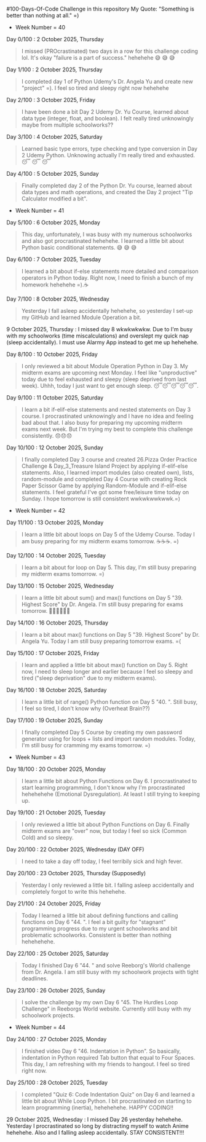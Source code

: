 #100-Days-Of-Code Challenge in this repository 
My Quote: "Something is better than nothing at all." =)

* Week Number = 40

Day 0/100 : 2 October 2025, Thursday
> I missed (PROcrastinated) two days in a row for this challenge coding lol. It's okay "failure is a part of success." hehehehe 😅 😅 😅

Day 1/100 : 2 October 2025, Thursday
> I completed day 1 of Python Udemy's Dr. Angela Yu and create new "project" =). I feel so tired and sleepy right now hehehehe 

Day 2/100 : 3 October 2025, Friday
> I have been done a bit Day 2 Udemy Dr. Yu Course, learned about data type (integer, float, and boolean). I felt really tired unknowingly maybe from multiple schoolworks??

Day 3/100 : 4 October 2025, Saturday
> Learned basic type errors, type checking and type conversion in Day 2 Udemy Python. Unknowing actually I'm really tired and exhausted. 😴 😴 😴

Day 4/100 : 5 October 2025, Sunday
> Finally completed day 2 of the Python Dr. Yu course, learned about data types and math operations, and created the Day 2 project "Tip Calculator modified a bit".

* Week Number = 41

Day 5/100 : 6 October 2025, Monday
> This day, unfortunately, I was busy with my numerous schoolworks and also got procrastinated hehehehe. I learned a little bit about Python basic conditional statements. 😅 😅 😅

Day 6/100 : 7 October 2025, Tuesday
> I learned a bit about if-else statements more detailed and comparison operators in Python today. Right now, I need to finish a bunch of my homework hehehehe =).☕

Day 7/100 : 8 October 2025, Wednesday
> Yesterday I fall asleep accidentally hehehehe, so yesterday I set-up my GitHub and learned Module Operation a bit.

9 October 2025, Thursday : I missed day 8 wkwkwkwkw. Due to I'm busy with my schoolworks (time miscalculations) and overslept my quick nap (sleep accidentally). I must use Alarmy App instead to get me up hehehehe.

Day 8/100 : 10 October 2025, Friday
> I only reviewed a bit about Module Operation Python in Day 3. My midterm exams are upcoming next Monday. I feel like "unproductive" today due to feel exhausted and sleepy (sleep deprived from last week). Uhhh, today I just want to get enough sleep. 😴😴😴😴😴.

Day 9/100 : 11 October 2025, Saturday
> I learn a bit if-elif-else statements and nested statements on Day 3 course. I procrastinated unknowingly and I have no idea and feeling bad about that. I also busy for preparing my upcoming midterm exams next week. But I'm trying my best to complete this challenge consistently. 😞😞😞

Day 10/100 : 12 October 2025, Sunday
> I finally completed Day 3 course and created 26.Pizza Order Practice Challenge & Day_3_Treasure Island Project by applying if-elif-else statements. Also, I learned import modules (also created own), lists, random-module and completed Day 4 Course with creating Rock Paper Scissor Game by applying Random-Module and if-elif-else statements. I feel grateful I've got some free/leisure time today on Sunday. I hope tomorrow is still consistent wwkwkwwkwwk.=)

* Week Number = 42

Day 11/100 : 13 October 2025, Monday
> I learn a little bit about loops on Day 5 of the Udemy Course. Today I am busy preparing for my midterm exams tomorrow. ☕️☕️☕️. =)

Day 12/100 : 14 October 2025, Tuesday
> I learn a bit about for loop on Day 5. This day, I'm still busy preparing my midterm exams tomorrow. =)

Day 13/100 : 15 October 2025, Wednesday
> I learn a little bit about sum() and max() functions on Day 5 "39. Highest Score" by Dr. Angela. I'm still busy preparing for exams tomorrow. 😵‍💫😵‍💫😵‍💫

Day 14/100 : 16 October 2025, Thursday
> I learn a bit about max() functions on Day 5 "39. Highest Score" by Dr. Angela Yu. Today I am still busy preparing tomorrow exams. =(

Day 15/100 : 17 October 2025, Friday
> I learn and applied a little bit about max() function on Day 5. Right now, I need to sleep longer and earlier because I feel so sleepy and tired ("sleep deprivation" due to my midterm exams).

Day 16/100 : 18 October 2025, Saturday
> I learn a little bit of range() Python function on Day 5 "40. ". Still busy, I feel so tired, I don't know why (Overheat Brain??)

Day 17/100 : 19 October 2025, Sunday
> I finally completed Day 5 Course by creating my own password generator using for loops + lists and import random modules. Today, I'm still busy for cramming my exams tomorrow. =)

* Week Number = 43

Day 18/100 : 20 October 2025, Monday
> I learn a little bit about Python Functions on Day 6. I procrastinated to start learning programming, I don't know why I'm procrastinated hehehehehe (Emotional Dysregulation). At least I still trying to keeping up.

Day 19/100 : 21 October 2025, Tuesday
> I only reviewed a little bit about Python Functions on Day 6. Finally midterm exams are "over" now, but today I feel so sick (Common Cold) and so sleepy.

Day 20/100 : 22 October 2025, Wednesday (DAY OFF)
> I need to take a day off today, I feel terribily sick and high fever.

Day 20/100 : 23 October 2025, Thursday (Supposedly)
> Yesterday I only reviewed a little bit. I falling asleep accidentally and completely forgot to write this hehehehe.

Day 21/100 : 24 October 2025, Friday
> Today I learned a little bit about defining functions and calling functions on Day 6 "44. ". I feel a bit guilty for "stagnant" programming progress due to my urgent schoolworks and bit problematic schoolworks. Consistent is better than nothing hehehehehe.

Day 22/100 : 25 October 2025, Saturday
> Today I finished Day 6 "44. " and solve Reeborg's World challenge from Dr. Angela. I am still busy with my schoolwork projects with tight deadlines.

Day 23/100 : 26 October 2025, Sunday
> I solve the challenge by my own Day 6 "45. The Hurdles Loop Challenge" in Reeborgs World website. Currently still busy with my schoolwork projects.

* Week Number = 44

Day 24/100 : 27 October 2025, Monday
> I finished video Day 6 "46. Indentation in Python". So basically, indentation in Python required Tab button that equal to Four Spaces. This day, I am refreshing with my friends to hangout. I feel so tired right now.

Day 25/100 : 28 October 2025, Tuesday
> I completed "Quiz 6: Code Indentation Quiz" on Day 6 and learned a little bit about While Loop Python. I bit procrastinated on starting to learn programming (inertia), hehehehehe. HAPPY CODING!!

29 October 2025, Wednesday : I missed Day 26 yesterday hehehehe. Yesterday I procrastinated so long by distracting myself to watch Anime hehehehe. Also and I falling asleep accidentally. STAY CONSISTENT!!!




